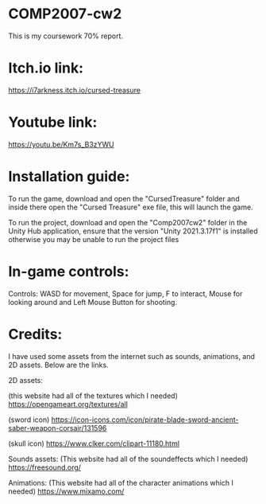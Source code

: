 # COMP2007-cw2

This is my coursework 70% report.

# Itch.io link:

https://i7arkness.itch.io/cursed-treasure 

# Youtube link:

https://youtu.be/Km7s_B3zYWU

# Installation guide: 
To run the game, download and open the "CursedTreasure" folder and inside there open the "Cursed Treasure" exe file, this will launch the game.

To run the project, download and open the "Comp2007cw2" folder in the Unity Hub application, ensure that the version "Unity 2021.3.17f1" is installed otherwise you may be unable to run the project files

# In-game controls: 
Controls: WASD for movement, Space for jump, F to interact, Mouse for looking around and Left Mouse Button for shooting.


# Credits:
I have used some assets from the internet such as sounds, animations, and 2D assets. Below are the links.

2D assets:

(this website had all of the textures which I needed)
https://opengameart.org/textures/all 

(sword icon)
https://icon-icons.com/icon/pirate-blade-sword-ancient-saber-weapon-corsair/131596 

(skull icon)
https://www.clker.com/clipart-11180.html

Sounds assets:
(This website had all of the soundeffects which I needed)
https://freesound.org/ 

Animations:
(This website had all of the character animations which I needed)
https://www.mixamo.com/ 
